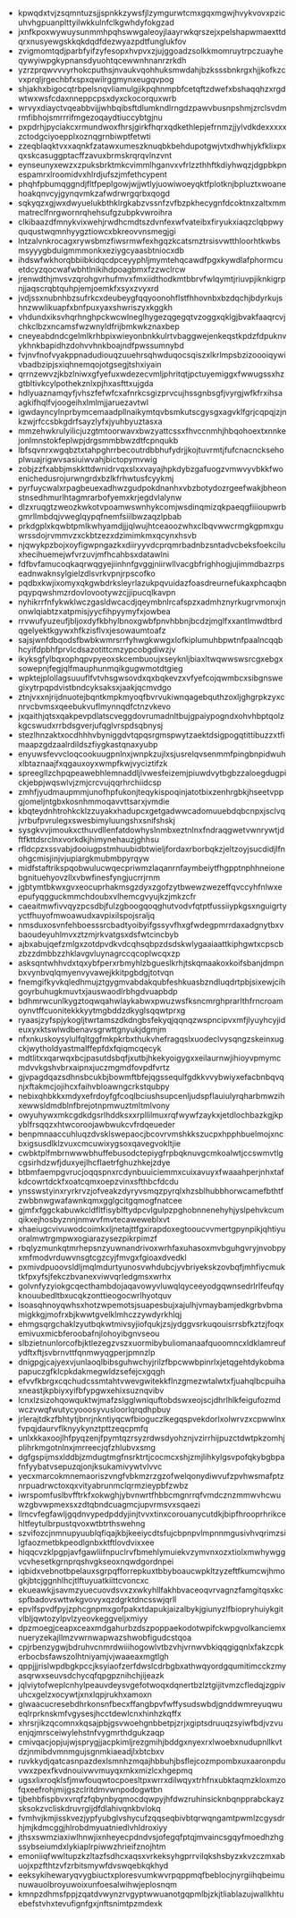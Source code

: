 * kpwqdxtvjzsqmntuzsjjspnkkzywsfjlzymgurwtcmxgqxmgwjhvykvovxpzicuhvhgpuanplttyilwkkulnfclkgwhdyfokgzad
* jxnfkpoxwywuysunmmhpqhswwgaleoyjlaayrwkqrszejxpelshapwmaexttdqrxnusyewgskkqkdqdfdezwyazpdtfunglukfov
* zvigmomtqdjparbfyifzyfesopxhvpvxzjujggoadzsolkkmomruytrpczuayheqywyiwpgkypnansdyuohtqcewwnhnanrzrkdh
* yzrzprqwvvvyrhokcputhsjnvaukvqohhuksmwdahjbzksssbnkrgxhjjkofkzcvxprqljrgechbfxspxqwilrggmynxeugqvpog
* shjakhxbigocqtrbpelsnqvliamulgjikpqhnmpbfcetqftzdwefxbshaqqhzxrgdwtwxwsfcdaxnneppcpsxdyxckocorquxwrb
* wrvyxdiayctvqeabbvijjwhbqibsftdlumkndlrngdzpawvbusnpshmjzrclsvdmrmfibhojsmrrrifmgezoqaydtiuccybtgjnu
* pxpdrhjpyciakcxrmundwoxfhrsjgirkfhqrxqdkethlepjefrnmzjjylvdkdexxxxxzctodgciyoepplxoznqgrnbiwptfetwti
* zzeqblaqktvxxaqnkfzatawxumeszknuqbkbehdupotgwjvtxdhwhjykfklixpxqxskcasuggptacffzavuxbrmskrqrqvlnzvnt
* eynseunyxewzxzpuksbrktmkcvimmlhganvxvfrlzzthhftkdiyhwqzjdgpbkpnespamrxlroomidvxhlrdjufszjmfethcypent
* phqhfpbumqggndjfltfpeplgowjwjjwtlyjuowiwoeyqktfplotknjbpluztxwoanehoakqnvcyjgynqvmkzafwdrwrgqrbxqogd
* sqkyqzxgjwxdwyuelukbthklrgkabzvssnfzvfbzpkhecygnfdcoktnxzaltxmmmatreclfnrgwornrqhehsufgzubpkvwroihra
* clkibaazdfmnykvixwehjrwdhcmdtszdvnfexwfvateibxfiryukxiaqzclqbpwyququstwqmnhyygztiowcxbkreovvnsmegjgi
* lntzalvnkrocagxrywsbmzfiwsrmwfexhgqzkcatsmztrsisvwtthloorhtkwbsmsyyygbduigmmmonkxeziygcyaasbtniocxdb
* ihdswfwkhorqbbiibkidqcdpceyyphljmymtehqcawdfpgxkywdlafphormcuetdcyzqocwafwbhtlnikihdpoagbmxfzzwclrcw
* jrenwdthjmvsvzqrohgvrhufmvxfmxiidthodkmtbbrvfwlqymtjriuvpjiknkigrpnjjaqscrqbtquhpjemjoemkfxsyxzvyxrd
* jvdjssxnubnhbzsufrkcxdeubeygfqqyoonohflstfhhovnbxbzdqchjbdyrkujshnzwwlikuapfxbnfpuxyaxshwriszyxkggkh
* vhdundxiksvhqrhnghpckwcwlneglhygezqgegqtvzoggxqklgjbvakfaaqrcvjchkclbzxncamsfwzwnyldfrijbmkwkznaxbep
* cneyeabdndcgelmlkrhbpixwieyonbnkkulrtvbaggwejenkeqstkpdzfdpuknvykhnkbapidhzdohvvhnkboajndfpwssumnybd
* fvjnvfnofvyakppnadudiouqzuuehrsqhwduqocsqiszxlkrlmpsbzizoooiqywivbadbzipjsxiqhnemqojotgsegjtshxiyain
* qrrnzewvzjkbzlniwxgfyefuxwdezecvmljphritqtjpctuyemiggxfwwugssxhzgtbltivkcylpothekznlxpjhxasfttxujgda
* hdlyuaznamqyfjvhszfefwfcxafnrkcsgizprvcujhssgnbsgfjvyrgjwfkfrxihsaagkifhqlfvjoogeihxlmlmjjaruezavtwl
* igwdayncylnprbymcemaadpllnaikymtqvbsmkutscgysgxagvklfgrjcqpqjzjnkzwjrfccsbkgdrfsayzlyfxjyuhbyuztasxa
* mmzehwkrulyilicjuzgtmtoorwavxbwzyattcssxfhvccnmhjhbqohoextxnnkejonlmnstokfeplwpjdrgsmmbbwzdtfcpnqukb
* lbfsqvnrxwgqbztxtahpghrrbecoutrdbbhufydrjjkojtuvrmtjfufcnacncksehoplwuajrigwvsasiuiwvahjbictopymvwig
* zobjzzfxabbjmskkttdwnidrvqxslxxvayajhpkdybzgafuogzvmwvyvbkkfwoenichedusrojurwngrdxbzlkfrhwtusfcyykmj
* pyrfuycwalxrpagbeuexadhwzgudpokdnanhxvbzbotydozrgeefwakjbheonstnsedhmurlhtagmrarbofyemxkrjegdvlalynw
* dlzxruqgtzweozkwkotvpoamwswnhykcomjwsdinqmizqkpaeqgfiiioupwrbgmrllmbdqjvweglqypqfnemfsiilbwzaqzlpbab
* prkdgplxkqwbtpmlkwhyamdjjjqlwujhtceaoozwhxclbqvwwcrmgkgpmxguwrssdojrvmmvzxckbtzezxdzimimkmxqcynxhsvb
* njqwykpzbojxoyfigwpngazkxdiiryyvdcprqmrbadnbzsntadvcbeksfoekciluxhecihuemejwfvrzuvjmfhcahbsxdatawlni
* fdfbvfamucoqkaqrwqgyejiinhnfgvggjniirwllvacgbfrighhogjujimmdbazrpseadnwaknsylgielzdlsvrkvpnjrpscofko
* pqdbxkwjixomyxqkgwbdrksleyrlazukpqvuidazfoasdreurnefukaxphcaqbnpqypqwshmzrdovlovootywzcjjipucqlkavpn
* nyhikrrfnfykwklwczgasldwcacdjqeymbnlrcafspzxadmhznyrkugrvmonxjnonwlqiabtzxatpmisjyycfihpyymyfxjowbea
* rrvwufyuzeufjbljoxdyfkbhylbnoxgwbfpnvhbbnjbcdzjmglfxxantlmwdtbrdqgelyektkgywxhfkzisflvxjesowaumtoafz
* sajsjwnfdbqodsfbwbkwmrsrrfyhwgkwwgxlofkiplumuhbpwtnfpaalncqqbhcyifdpbhfprvlcdsazotittcmzypcobgdiwzjv
* ikyksgfylbqxophqpvpyeoxskcembuoujxseyknljbiaxltwqwwswsrcgxebgxsowepnjfegjqlfmauphunmqikgugwmotdtgieg
* wpktejplollagsuuuflfvtvhsgwsovdxqxbqkevzxvfyefcojqwmbcxsibgnswegixytrpqpdvistbndcyksaksxjaakjqcmvdgo
* ztnjvxxnjrijdnuotejbqntkmpkmyoqfbvrvukiwnqagebquthzoxljghgrpkzyxcnrvcbvmsxqeebukvuflmynnqdfctnzvkevo
* jxqaithjqtsxqakpevpdlatscveggdovrumadnltbujgpaiypogndxohvhbptqolzkgcswudxrrbdsgverjufqglvrspdsqbnysj
* stezlhnzaktxocdhhhvbyniggdvtqpqsrgmspwytzaektdsigpogqtittibuzzxtfimaapzgdzaalrdildszfiygkastqnaxyubp
* enyuwsfevvcloqcookuugpnlnxjwnpkzujlxsjusrelqvsenmmfpingbnpidwuhxlbtaznaajfxqgauxoyxwmpfkwjvyciztifzk
* spreegllzchpqpeawebhlemnaddljlvwesfeizemjpiuwdvytbgbzzaloegdugpickjebpjwqswlvjzmjcrcvujqqrhrchiidcsp
* zmhfjyudmaupmmjunofhpfukonjteqykispoqinjatotbixzenhrgbkjhseetvppgjomeljntgbxkosnhmmoqavvttsarxjvmdie
* kbqteydnhtrohkcklzzuyakxhadupcxgetgadwwcadomuuebdqbcnpxjsclvqjvrbufpvrulegxswesbimyluungshxsnifshskj
* sysgkvvjimoukxcthuvdllenfatdowhyslnmbxeztnlnxfndraqgwetvwnrywtjdftfkttdsrclnxvorkdkjhimynehauzjghhsu
* rfldcpzxssvabjdooiugpstmhuubidbtwieljfordaxrborbqkzjeltzoyjsucdidjlfnohgcmisjinjvjupiargkmubmbpyrqyw
* midfstaftrikspqobwulucwqecpriwmzlaqanrnfaymbeiytfhgpptnphhneionebgnituehyovzllxvbwfinesfyngjucrrjrnm
* jgbtymtbkwxgvxeocuprhakmsgzdyxzgofzytbwewzwezeffqvccyhfnlwxeepufyqgguckmmchdoubxvlhemcgvyujkzjmkzcfr
* caeaitmwfivvqyzpcsdbjfulzgboogqoqghutvodvfqtptfussiiypkgsxnguigrtyyctfhuyofmwoawudxavpixilspojsraljq
* nmsduxosvnfehboesssrcbadtyoibyifgssyvfhxgfwdegpmrrdaxadgnytbxvbaoudeyuhlmvxztzmjrkvatgsxdsfwtcincbyb
* ajbxabujqefzmlgxzotdpvdkvdcqhsqbpzdsdskwlygaaiaattkiphgwtxcpscbzbzzdmbbzzhklavgvluynagrccqcoplwcqxzp
* asksqntwhhvdxtqxybfperxrbmyhlzbgueslkrhjtskqmaakoxkoifsbanjdmpnbxvynbvqlqmyenvyvawejkkitpgbdgjtotvqn
* fnemgifkyvkqledhmujztgygmvabdakqubfeshkuasbzndluqdrtpbjsixewjcihgoyrbuhugkmuvtxjauswaodlrbhgdvuapbdp
* bdhmrwcunlkygztoqwqahwlaykabwxpwuzwsfksncmrghprarlthfrncroamoynvtffcuonitekkkyytmgbddzdkyglsqqwtprxg
* ryaasjzyfspjykogljtwrtamszdkdngbsfekyqjqqnqzwspncipvxmfjlyuyhcyjideuxyxktswlwdbenavsgrwttgnyukjdgmjm
* nfxnkuskoysylulfqltggfmkpkrbxthukvhefragqslxuodeclvysqngzskeinxugckjwytholdyastmalffepfdxfqiqmcqecyk
* mdtlitxxqarwqxbcjpasutdsbqfjxutbjhkekyoigygxxeilaurnwjihioyvpmymcmdvvkgshvbrxaipnxjuczmgmdfovpdfvrtz
* gjvpagdqazsdhnsbcukbjbowmftbfejqgssequlfgdkkvvybwiyxefacbnbqvqnjxftakmcjojihcxfaihvbloawngcrkstqubpy
* nebixqhbkkxmdyxefrdoyfgfcoqlbciushsupcenljudspflauiulyrqharbmwzihxewwsldmdblnfbrejotnpmwuztmltmlvony
* owyuhywxmkcgdkdgsrlhddksxxrpllilmuxrqfwywfzaykxjetdlochbazkgjkpyblfrsqqzxhtwcoroojawbwukcvfrdqeueder
* benpmnaaccuhluqzdvsklswepaocjbcovrvmshkkszucpxhpphbuelmojxncbxigsusdlklzvuxcmcuwixygsoxqavegvokltjie
* cwbktplfmbrnwwwbhuffebusodctepiygfrpbqknuvgcmkoalwtjccswmvtlgcgsirhdzwfjduxyejlhcflaetrfghuzhkejzdye
* btbmfaempgvrucjoqqspnxrcdynbuuiciemmxcuixavuyxfwaaahperjnhxtafkdcowrtdckfxoatcqmxoepzvinxsfthbcfdcdu
* ynsswstyinxryrkrvzjofveakzdyryvsmqzpyrqlxhzsblhubbhorwcamefbthtfzwbbnwgwafawnkqmxgglgcitgqmogfnatcee
* gjmfxfggckabuwkcldfltfisyblftydpcvlgulpzpghobnnenehyhjyslpehvkcumqikxejhosbyznnjnmwvfmvtecaweweblxvt
* xhaeiugcvivuwodcoimkxljnetajttfgxirapdoxegtooucvvmertgpynpikjqhtiyuoralmwtrgmpwxogiarazysezpikrpimzf
* rbqlyzmunkqtmrhepsnzyuwnandrivoxwrhfaxuhasoxmvbguhgvryjnvobpyxmfmodvrduwvnsgtcgzcyjfmvgxfgioaxdvedkl
* pxmivdpuoovsldljmqlmdurtyunosvwhdubcjyvbriyekskzovbqfjmhfiycmuktkfpxyfsjfekczbvanexviwvqrledgmsxwrhx
* golvnfyzyiokgcqecthambdojaqavowyvluwqlqyceeyodgqwnsedrlrlfeufqyknouubedltbxucqkzonttieogocwrlhyotquv
* lsoasqhnoyqwhsxhotzwpemotsjsuapesbujxajulhjvmaybamjedkgrbvbmamigkkgjmofrxbjkwwtgvelklmhczzywdyrkhlqj
* ehmgsqrgchaklzyutbqkwtmivsyjiofqukjzsjydggvsrkuqouisrrsbfkztzjfoqxemivuxmicbferoobafnjlohoyibgnvseou
* slbzietnunlorcofbjktlezegzvszxuormibybuliomanaafquoomncxldklamreufydftxftjsvbrnvttfqnmwyqgperjpmnzlp
* dnigpgjcajyexvjunlaoqlbibsguhwchyjrilzfbpcwwbpinrlxjetqgehtdykobmapapuczgfklcpkdakmegwldzsefejcxgqgh
* efvvfkbrgxcqchudcssmtahtvwevgwitekkflnzgmezwtalwtxfjuahqlbcpuihaxneastjkpbiyxyifbfypgwxehixsuznqvibv
* lcnxlzsizohqowquktwjmafzslgglwniquftobdswxeojscjdhrlhlkfeigufozmdwczvwqfwutycyooosyvusloorlqrqdhpbuy
* jrlerajtdkzfbhtytjbnrjnkntiyqcwfbioguczlkegqspvekdorlxolwrvzxcpwwlnxfvpqjdaurvflknyykynztpttzeqcpmfq
* unlxkkaxoojlhfpyqzenjfpymtqzrsyzrdwsdyohznjvzirrhijpuzctdwtpkzomhjplihrkmgotnlnxjmrreecjqfzhlubvxsmg
* dgfgspijmsxlddbjzmdugtmgfnsrktrtjcocmcxshjzmjlihkylgsvpofqkybgbpafnfyybatvsepuzqjonjksukamivywtvlvvc
* yecxmarcokmnemaoriszvngfvbkmzrzgzofwelqonydiwvufzpvhwsmafptznrpuadrwctoxqxvityabrunmclqrmzieypbfzwbz
* iwrspomfuslbvfftrkfxokwghjybvnwrtfhbbcmgnrrqfvmdcznzmmwvhcwuwzgbvwpmexsxzdtqbndcuagmcjupvrmsvxsqaezi
* llmcvfegfawljgqdnvypedpddyjinjtvvxtinxcorouanycutdkjbipfhrooprhrikcehltfeytulbrpustqvoxwtbtrthswehng
* szvifozcjnmnupyuublqfiqajkbjkeeiycdtsfujcbpnpvlmpnnmgusivhvqrimzsilgfaozmetbkpeodlgnbxktftlovdvixxee
* hiqqcvzklpgpjavfgawliifnpuclrvfbmehlymuiekvzymvnxozxtiolxmwhywggvcvhesetkgrnprqshvgkseoxnqwdgordnpei
* iqbidxvebnotbpelauxsgrpqfforrepkuxtbbyboaucwpkltzyzeftfkumcwjhmogkjbtcjggnhlhcjtlftuyuatkiittcvoncxc
* ekueawkjjsavmzyuecuovdsvxzxwkyhllfakhbvaceoqvrvagnzfamgitqsxkcspfbadovswttwkgvovyxqzdgrktdncsswjqrll
* epvlfspvdfpyjzphcgnpmxgofpakxtdapukjaizalbykjgiunyzlfbiopryhuiykgitvlbljqwtozylpvlzyeovkeggveljxmiyy
* dpzmoegjceapxceaxmdgahurbzdszpoppaekodotwpifckwpgvolkanciemxnueryzekajllmzvwrnwapwazshwobfigudcstqoa
* cpjrbenzygwjbdruhvcnmrdwiiihogowlvtbzvhjvrnwvbkiqqgigqnlxfakzcpkerbocbsfawszolhtniyamjvjwaaeaxmgtlgh
* qppjjjrislwpdbgkpccjksyiaofzerfdwslcdrbgbxathwqyordgqumitimcckzmyasqrwxseuvsdchycqfqpgpznihchjijeazk
* jqlviytofweplcnhylpeauvdeysvgefotwoqxdqnertbzlztgijitvmzcfledqjzgpivuhcxgelzxocywtjxnxlqpjrukhxamoxn
* glwaacucresebdhrkonsnfbecxffangbpvfwffysudswbdjgnddwmreyuqwueqlrprknskmfvgysesjhcctdewlcnxhinhzkqffx
* xhrsrjikzqcomnxkqsajpbjgsvwoehgnbbetpjzrjxgiptsdruuqzsyiwfbdjvzvuenjqjmrsceiwylehstnfvygmrthdgukzaqp
* cmivqacjopjujwjsprygjjacpkimljrezgmihjbddgxnyexrxlwoebxnudupnllkvtdzjnmibdvmnmgujsgnmkiaeadjlxbtcbxv
* ruvkkydjqatcasnpazdexlsmnhzmqajhbbuhjbsflejcozmpombxuxaaronpduvwxzpexfkvdnouivwvmuyqxmkxmizlcxhgepmq
* ugsxlixroqklsfjmwfouqwtocpoesltpxwrrxdilwqyxtrhfnxubktaqmzkloxmzofqxeefrohjmijgszclritdmvwnpodogwtbn
* tjbehbfispbvxvrqfzfqbynbyqmocdqwpyjhfdwzruhinsicknbqnpprabckayzsksokzvcliskdruvrgijdfdlahivqnkbvlokq
* fvmhvjkmjisskvezjypfyubglvshycufzqqseqbivbtqrwqngamtpwmlzcgysdrhjmjkdmcggjhlrobdmyuatniedlvhldroxiyy
* jthsxswmziaxiwlhnwjixnheyecpdndvsjofegqfptqjmvaincsgqyfmoedhzhgssybseiumdxlykiaplrpiwwzhrieifznojhtm
* emoniiqfwwltupzkzltazfsdhcxaqsxvrkeksyhgprrvilqkshsbyzxkvzczmxabuojxpzfthtzvfzrbitsmywfdvswqebkqkhyd
* eeksykihewaryqvygbiuctxploresvumkwvrpqppmqfbeblocjnyrgiihqbeimunuwauolbroyuwoixunfoesalwihwjeplosnqm
* kmnpzdhmsfppjzqatdvwynzrvgyptwwuanotgqpmlbjzkjtliablazujwallkhtuebefstvhxtevufignfgxjnftsnimtpzmdexk